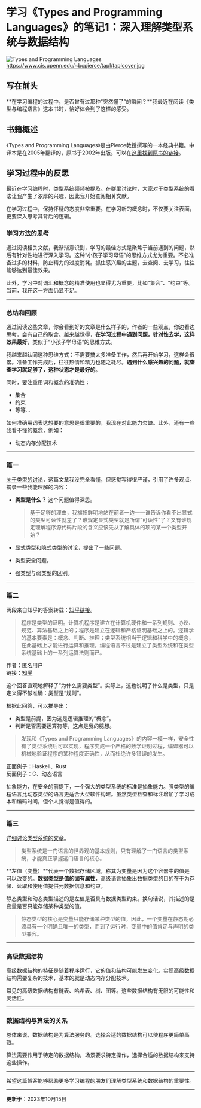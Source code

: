 # 学习《Types and Programming Languages》的笔记1：深入理解类型系统与数据结构

![Types and Programming Languages](https://www.cis.upenn.edu/~bcpierce/tapl/taplcover.jpg)
https://www.cis.upenn.edu/~bcpierce/tapl/taplcover.jpg

## 写在前头

**在学习编程的过程中，是否曾有过那种“突然懂了”的瞬间？**我最近在阅读《类型与编程语言》这本书时，恰好体会到了这样的感受。

## 书籍概述
《Types and Programming Languages》是由Pierce教授撰写的一本经典书籍。中译本是在2005年翻译的，原书于2002年出版。可以在[这里找到原书的链接](https://www.cis.upenn.edu/~bcpierce/tapl/)。

## 学习过程中的反思
最近在学习编程时，类型系统频频被提及。在群里讨论时，大家对于类型系统的看法让我产生了浓厚的兴趣，因此我开始查阅相关文献。

在学习过程中，保持怀疑的态度非常重要。在学习新的概念时，不仅要关注表面，更要深入思考其背后的逻辑。

### 学习方法的思考
通过阅读相关文献，我渐渐意识到，学习的最佳方式是聚焦于当前遇到的问题，然后有针对性地进行深入学习。这种“小孩子学习母语”的思维方式尤为重要。不必准备过多的材料，防止精力的过度消耗。抓住感兴趣的主题，去查阅、去学习，往往能够达到最佳效果。

此外，学习中对词汇和概念的精准使用也显得尤为重要，比如“集合”、“约束”等。当前，我在这一方面仍显不足。

---

### 总结和回顾

通过阅读这些文章，你会看到好的文章是什么样子的，作者的一些观点，你边看边思考，会有自己的取舍。越来越觉得，**在学习过程中遇到问题，针对性去学，这样效果最好**，类似于“小孩子学母语”的思维方式。

我越来越认同这种思维方式：不需要搞太多准备工作，然后再开始学习，这样会很累。准备工作完成后，往往热情和精力也随之耗尽。**遇到什么感兴趣的问题，就查查学习就足够了，这种状态才是最好的**。

同时，要注重用词和概念的准确性：

- 集合
- 约束
- 等等…

如何准确用词表达想要的意思是很重要的，我现在对此能力欠缺。此外，还有一些我看不懂的概念，例如：

- 动态内存分配技术

---

### 篇一

[关于类型的讨论](https://github.com/FrankHB/pl-docs/blob/master/zh-CN/typing-vs-typechecking.md)，这篇文章我没完全看懂，但感觉写得很严谨，引用了许多观点。摘录一些我能理解的内容：

- **类型是什么？** 这个问题值得深思。

  > 基于足够的理由，我旗帜鲜明地站在前者一边——谁告诉你看不出显式的类型可读性就差了？谁规定显式类型就是所谓“可读性”了？又有谁规定理解程序源代码片段的含义应该先从了解具体的项的某一个类型开始？

- 显式类型和隐式类型的讨论，提出了一些问题。
- 类型安全问题。
- 强类型与弱类型的区别。

---

### 篇二

两段来自知乎的答案转载：[知乎链接](https://www.cnblogs.com/feng9exe/p/10740346.html)。

> 程序是类型的证明。计算机程序是建立在计算机硬件和一系列规则、协议、规范、算法基础之上的；程序是建立在逻辑和严格证明基础之上的。逻辑学的基本要素是：概念、判断、推理；类型系统相当于逻辑和科学中的概念，在此基础上才能进行运算和推理。编程语言不过是建立了类型系统和在类型系统基础上的一系列运算法则而已。

作者：匿名用户  
链接：[知乎](https://www.zhihu.com/question/23434097/answer/42374622)

这个回答直观地解释了“为什么需要类型”。实际上，这也说明了什么是类型，只是定义得不够准确：类型是“规则”。

根据此回答，可以推导出：

- 类型是前提，因为这是逻辑推理的“概念”。
- 判断是否需要运算符等，这点是我的臆想。

> 发现和《Types and Programming Languages》的内容一模一样，安全性有了类型系统后可以实现，程序变成一个严格的数学证明过程，编译器可以机械地验证程序的某种程度正确性，从而杜绝许多错误的发生。

正面例子：Haskell、Rust  
反面例子：C、动态语言

抽象能力，在安全的前提下，一个强大的类型系统的标准是抽象能力。强类型的编程语言比动态类型的语言更适合大型软件构建。虽然类型检查和标注增加了学习成本和编码时间，但个人觉得是值得的。

---

### 篇三

[详细讨论类型系统的文章](http://laomst.site/article/38)。

> 类型系统是一门语言的世界观的基本规则，只有理解了一门语言的类型系统，才能真正掌握这门语言的核心。

**左值（变量）**代表一个数据存储区域，称其为变量是因为这个容器中的值是可以改变的。**数据类型是值的固有属性**，高级语言抽象出数据类型的目的在于为存储、读取和使用值提供元数据信息和约束。

静态类型和动态类型描述的是左值是否具有数据类型约束。换句话说，其描述的是变量是否只能存储某种类型的值。

> 静态类型的核心是变量只能存储某种类型的值，因此，一个变量在静态期必须具有一个明确且唯一的类型，而到了运行时，变量中的值肯定与声明的类型兼容。

---

### 高级数据结构

高级数据结构的特征是随着程序运行，它的值和结构可能发生变化。实现高级数据结构需要复杂的技术，基本的就是动态内存分配技术。

常见的高级数据结构有链表、哈希表、树、图等。这些数据结构有无限的可能性和灵活性。

---

### 数据结构与算法的关系

总体来说，数据结构是为算法服务的。选择合适的数据结构可以使程序更简单高效。

算法需要作用于特定的数据结构，场景要求特定操作，选择合适的数据结构来支持这些操作。

---

希望这篇博客能够帮助更多学习编程的朋友们理解类型系统和数据结构的重要性。

---
**更新于**：2023年10月15日